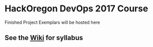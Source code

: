 # HackOregon DevOps 2017 Course
Finished Project Exemplars will be hosted here
## See the [Wiki](https://github.com/hackoregon/hacku-devops-2017/wiki) for syllabus
